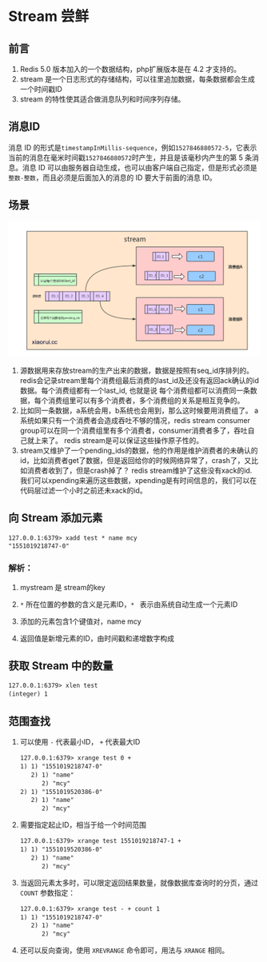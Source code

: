 # Stream 尝鲜

## 前言

1. Redis 5.0 版本加入的一个数据结构，php扩展版本是在 4.2 才支持的。
2. stream 是一个日志形式的存储结构，可以往里追加数据，每条数据都会生成一个时间戳ID
3. stream 的特性使其适合做消息队列和时间序列存储。

## 消息ID

消息 ID 的形式是`timestampInMillis-sequence`，例如`1527846880572-5`，它表示当前的消息在毫米时间戳`1527846880572`时产生，并且是该毫秒内产生的第 5 条消息。消息 ID 可以由服务器自动生成，也可以由客户端自己指定，但是形式必须是`整数-整数`，而且必须是后面加入的消息的 ID 要大于前面的消息 ID。

## 场景

![](./image/20180606075609_48631.png)

1. 源数据用来存放stream的生产出来的数据，数据是按照有seq_id序排列的。 redis会记录stream里每个消费组最后消费的last_id及还没有返回ack确认的id数据。每个消费组都有一个last_id, 也就是说 每个消费组都可以消费同一条数据，每个消费组里可以有多个消费者，多个消费组的关系是相互竞争的。
2.  比如同一条数据，a系统会用，b系统也会用到，那么这时候要用消费组了。 a系统如果只有一个消费者会造成吞吐不够的情况，redis stream consumer group可以在同一个消费组里有多个消费者，consumer消费者多了，吞吐自己就上来了。 redis stream是可以保证这些操作原子性的。
3. stream又维护了一个pending_ids的数据，他的作用是维护消费者的未确认的id，比如消费者get了数据，但是返回给你的时候网络异常了，crash了，又比如消费者收到了，但是crash掉了？ redis stream维护了这些没有xack的id. 我们可以xpending来遍历这些数据，xpending是有时间信息的，我们可以在代码层过滤一个小时之前还未xack的id。

## 向 Stream 添加元素

```html
127.0.0.1:6379> xadd test * name mcy
"1551019218747-0"
```

### 解析：

1. mystream 是 stream的key

2. `*`  所在位置的参数的含义是元素ID，`* ` 表示由系统自动生成一个元素ID

3. 添加的元素包含1个键值对，name mcy

4. 返回值是新增元素的ID，由时间戳和递增数字构成

## 获取 Stream 中的数量

``` html
127.0.0.1:6379> xlen test
(integer) 1
```

## 范围查找

1. 可以使用 `-` 代表最小ID， `+` 代表最大ID

   ```html
   127.0.0.1:6379> xrange test 0 +
   1) 1) "1551019218747-0"
      2) 1) "name"
         2) "mcy"
   2) 1) "1551019520386-0"
      2) 1) "name"
         2) "mcy"
   ```

2. 需要指定起止ID，相当于给一个时间范围

   ```html
   127.0.0.1:6379> xrange test 1551019218747-1 +
   1) 1) "1551019520386-0"
      2) 1) "name"
         2) "mcy"
   ```

3. 当返回元素太多时，可以限定返回结果数量，就像数据库查询时的分页，通过 `COUNT` 参数指定：

   ```html
   127.0.0.1:6379> xrange test - + count 1
   1) 1) "1551019218747-0"
      2) 1) "name"
         2) "mcy"
   ```

4. 还可以反向查询，使用 `XREVRANGE` 命令即可，用法与 `XRANGE` 相同。

